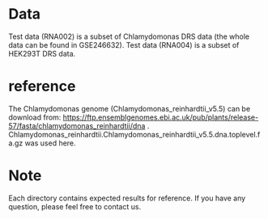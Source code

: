 # Data   
Test data (RNA002) is a subset of Chlamydomonas DRS data (the whole data can be found in GSE246632). 
Test data (RNA004) is a subset of HEK293T DRS data. 

# reference  
The Chlamydomonas genome (Chlamydomonas_reinhardtii_v5.5) can be download from: https://ftp.ensemblgenomes.ebi.ac.uk/pub/plants/release-57/fasta/chlamydomonas_reinhardtii/dna .     
Chlamydomonas_reinhardtii.Chlamydomonas_reinhardtii_v5.5.dna.toplevel.fa.gz was used here.    

# Note  
Each directory contains expected results for reference. If you have any question, please feel free to contact us.  
